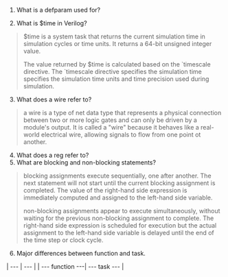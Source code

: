 1. What is a defparam used for?

2. What is $time in Verilog?
> $time is a system task that returns the current simulation time in simulation cycles or time units. It returns a 64-bit unsigned integer value.
>
> The value returned by $time is calculated based on the \`timescale directive. The \`timescale directive specifies the simulation time specifies the simulation time units and time precision used during simulation.
3. What does a wire refer to?
> a wire is a type of net data type that represents a physical connection between two or more logic gates and can only be driven by a module's output. It is called a "wire" because it behaves like a real-world electrical wire, allowing signals to flow from one point ot another.
4. What does a reg refer to?
5. What are blocking and non-blocking statements?
> blocking assignments execute sequentially, one after another. The next statement will not start until the current blocking assignment is completed. The value of the right-hand side expression is immediately computed and assigned to the left-hand side variable.
>
> non-blocking assignments appear to execute simultaneously, without waiting for the previous non-blocking assignment to complete. The right-hand side expression is scheduled for execution but the actual assignment to the left-hand side variable is delayed until the end of the time step or clock cycle.
6. Major differences between function and task.

| --- | --- |
| --- function ---| --- task --- |
